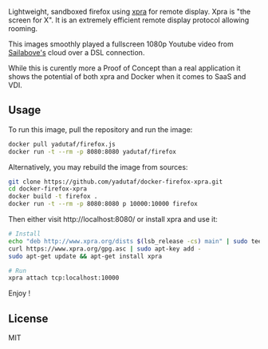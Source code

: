 Lightweight, sandboxed firefox using [xpra](http://xpra.org/) for
remote display. Xpra is "the screen for X". It is an extremely efficient
remote display protocol allowing rooming.

This images smoothly played a fullscreen 1080p Youtube video from 
[Sailabove's](https://labs.runabove.com/docker) cloud over a DSL
connection.

While this is curently more a Proof of Concept than a real application
it shows the potential of both xpra and Docker when it comes to SaaS and
VDI.

Usage
-----

To run this image, pull the repository and run the image:

```bash
docker pull yadutaf/firefox.js
docker run -t --rm -p 8080:8080 yadutaf/firefox
```

Alternatively, you may rebuild the image from sources:

```bash
git clone https://github.com/yadutaf/docker-firefox-xpra.git
cd docker-firefox-xpra
docker build -t firefox .
docker run -t --rm -p 8080:8080 p 10000:10000 firefox
```

Then either visit http://localhost:8080/ or install xpra and use it:

```bash
# Install
echo "deb http://www.xpra.org/dists $(lsb_release -cs) main" | sudo tee -a /etc/apt/sources.list
curl https://www.xpra.org/gpg.asc | sudo apt-key add -
sudo apt-get update && apt-get install xpra

# Run
xpra attach tcp:localhost:10000
```

Enjoy !

License
-------

MIT



